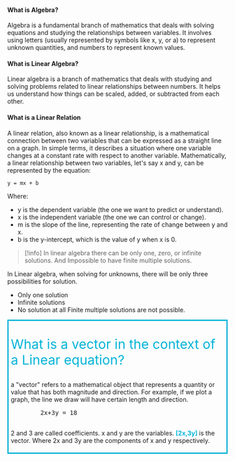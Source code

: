 #### What is Algebra?
Algebra is a fundamental branch of mathematics that deals with solving equations and studying the relationships between variables. It involves using letters (usually represented by symbols like x, y, or a) to represent unknown quantities, and numbers to represent known values.

#### What is Linear Algebra?
Linear algebra is a branch of mathematics that deals with studying and solving problems related to linear relationships between numbers. It helps us understand how things can be scaled, added, or subtracted from each other.

#### What is a Linear Relation
A linear relation, also known as a linear relationship, is a mathematical connection between two variables that can be expressed as a straight line on a graph. In simple terms, it describes a situation where one variable changes at a constant rate with respect to another variable.
Mathematically, a linear relationship between two variables, let's say x and y, can be represented by the equation:
```
y = mx + b
```
Where:
- y is the dependent variable (the one we want to predict or understand).
- x is the independent variable (the one we can control or change).
- m is the slope of the line, representing the rate of change between y and x.
- b is the y-intercept, which is the value of y when x is 0.

>[!info]
>In linear algebra there can be only one, zero, or infinite solutions. And Impossible to have finite multiple solutions.



In Linear algebra, when solving for unknowns, there will be only three possibilities for solution.
- Only one solution 
- Infinite solutions
- No solution at all
Finite multiple solutions are not possible.

<div style="border-style: solid;border-color:#00b4d8;padding:5px">
	<p style="color:#00b4d8;font-size:30px">What is a vector in the context of a Linear equation?</p>
	<p>
		a "vector" refers to a mathematical object that represents a quantity or value that has both magnitude and direction. For example, if we plot a graph, the line we draw will have certain length and direction.
	</p>
	<pre>
		2x+3y = 18
	</pre>
	<p> 2 and 3 are called coefficients. x and y are the variables. <span style="color:00b4d8;"><b>[2x,3y]</b></span> is the vector. Where 2x and 3y are the components of x and y respectively.</p>
</div>

